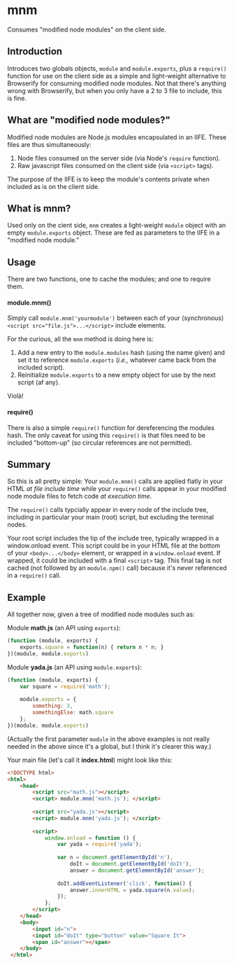 # mnm
Consumes "modified node modules" on the client side.

## Introduction
Introduces two globals objects, `module` and `module.exports`, plus a `require()` function for use on the client side as a simple and light-weight alternative to Browserify for consuming modified node modules. Not that there's anything wrong with Browserify, but when you only have a 2 to 3 file to include, this is fine.

## What are "modified node modules?"

Modified node modules are Node.js modules encapsulated in an IIFE. These files are thus simultaneously:

1. Node files consumed on the server side (via Node's `require` function).
2. Raw javascript files consumed on the client side (via `<script>` tags).

The purpose of the IIFE is to keep the module's contents private when included as is on the client side.

## What is mnm?
Used only on the cient side, `mnm` creates a light-weight `module` object with an empty `module.exports` object. These are fed as parameters to the IIFE in a "modified node module."

## Usage
There are two functions, one to cache the modules; and one to require them.
#### module.mnm()
Simply call `module.mnm('yourmodule')` between each of your (synchronous) `<script src="file.js">...</script>` include elements.

For the curious, all the `mnm` method is doing here is:

1. Add a new entry to the `module.modules` hash (using the name given) and set it to reference `module.exports` (_i.e.,_ whatever came back from the included script).
2. Reinitialize `module.exports` to a new empty object for use by the next script (af any).

Violà!

#### require()
There is also a simple `require()` function for dereferencing the modules hash. The only caveat for using this `require()` is that files need to be included "bottom-up" (so circular references are not permitted).

## Summary
So this is all pretty simple: Your `module.mnm()` calls are applied flatly in your HTML _at file include time_ while your `require()` calls appear in your modified node module files to fetch code _at execution time_.

The `require()` calls typcially appear in every node of the include tree, including in particular your main (root) script, but excluding the terminal nodes.

Your root script includes the tip of the include tree, typically wrapped in a window.onload event. This script could be in your HTML file at the bottom of your `<body>...</body>` element, or wrapped in a `window.onload` event. If wrapped, it could be included with a final `<script>` tag. This final tag is not cached (not followed by an `module.npm()` call) because it's never referenced in a `require()` call.

## Example
All together now, given a tree of modified node modules such as:

Module **math.js** (an API using `exports`):
```javascript
(function (module, exports) {
    exports.square = function(n) { return n * n; }
})(module, module.exports)
```

Module **yada.js** (an API using `module.exports`):
```javascript
(function (module, exports) {
    var square = require('math');
    
    module.exports = {
        something: 3,
        somethingElse: math.square
    };
})(module, module.exports)
```

(Actually the first parameter `module` in the above examples is not really needed in the above since it's a global, but I think it's clearer this way.)

Your main file (let's call it **index.html**) might look like this:
```html
<!DOCTYPE html>
<html>
    <head>
        <script src="math.js"></script>
        <script> module.mnm('math.js'); </script>
 
        <script src="yada.js"></script>
        <script> module.mnm('yada.js'); </script>
        
        <script>
            window.onload = function () {
                var yada = require('yada');
                
                var n = document.getElementById('n'),
                    doIt = document.getElementById('doIt'),
                    answer = document.getElementById('answer');
                
                doIt.addEventListener('click', function() {
                    answer.innerHTML = yada.square(n.value);
                });
            };
        </script>
    </head>
    <body>
        <input id="n">
        <input id="doIt" type="button" value="Square It">
        <span id="answer"></span>
    </body>
 </html>
 ```

